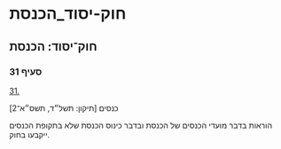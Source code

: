 # חוק-יסוד_הכנסת

## חוק־יסוד: הכנסת

### סעיף 31

[31.](https://he.wikisource.org/wiki/%D7%97%D7%95%D7%A7-%D7%99%D7%A1%D7%95%D7%93:_%D7%94%D7%9B%D7%A0%D7%A1%D7%AA#%D7%A1%D7%A2%D7%99%D7%A3_31)

כנסים [תיקון: תשל״ד, תשס״א־2]

הוראות בדבר מועדי הכנסים של הכנסת ובדבר כינוס הכנסת שלא בתקופת הכנסים ייקבעו בחוק.